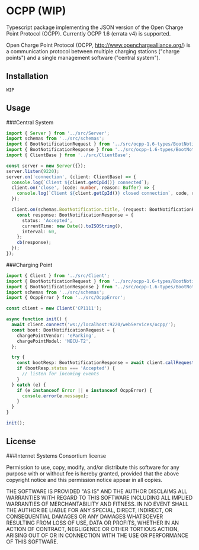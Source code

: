 # OCPP (WIP)

Typescript package implementing the JSON version of the Open Charge Point Protocol (OCPP). Currently OCPP 1.6 (errata v4) is supported.

Open Charge Point Protocol (OCPP, <http://www.openchargealliance.org/>) is a communication protocol between multiple charging stations ("charge points") and a single management software ("central system").

## Installation
```
WIP
```

## Usage

###Central System

```ts
import { Server } from '../src/Server';
import schemas from '../src/schemas';
import { BootNotificationRequest } from '../src/ocpp-1.6-types/BootNotification';
import { BootNotificationResponse } from '../src/ocpp-1.6-types/BootNotificationResponse';
import { ClientBase } from '../src/ClientBase';

const server = new Server({});
server.listen(9220);
server.on('connection', (client: ClientBase) => {
  console.log(`Client ${client.getCpId()} connected`);
  client.on('close', (code: number, reason: Buffer) => {
    console.log(`Client ${client.getCpId()} closed connection`, code, reason.toString());
  });

  client.on(schemas.BootNotification.title, (request: BootNotificationRequest, cb: (response: BootNotificationResponse) => void) => {
    const response: BootNotificationResponse = {
      status: 'Accepted',
      currentTime: new Date().toISOString(),
      interval: 60,
    };
    cb(response);
  });
});
```

###Charging Point

```ts
import { Client } from '../src/Client';
import { BootNotificationRequest } from '../src/ocpp-1.6-types/BootNotification';
import { BootNotificationResponse } from '../src/ocpp-1.6-types/BootNotificationResponse';
import schemas from '../src/schemas';
import { OcppError } from '../src/OcppError';

const client = new Client('CP1111');

async function init() {
  await client.connect('ws://localhost:9220/webServices/ocpp/');
  const boot: BootNotificationRequest = {
    chargePointVendor: 'eParking',
    chargePointModel: 'NECU-T2',
  };

  try {
    const bootResp: BootNotificationResponse = await client.callRequest(schemas.BootNotification.title, boot);
    if (bootResp.status === 'Accepted') {
      // listen for incoming events
    }
  } catch (e) {
    if (e instanceof Error || e instanceof OcppError) {
      console.error(e.message);
    }
  }
}

init();
```

## License

###Internet Systems Consortium license

Permission to use, copy, modify, and/or distribute this software for any purpose
with or without fee is hereby granted, provided that the above copyright notice
and this permission notice appear in all copies.

THE SOFTWARE IS PROVIDED "AS IS" AND THE AUTHOR DISCLAIMS ALL WARRANTIES WITH
REGARD TO THIS SOFTWARE INCLUDING ALL IMPLIED WARRANTIES OF MERCHANTABILITY AND
FITNESS. IN NO EVENT SHALL THE AUTHOR BE LIABLE FOR ANY SPECIAL, DIRECT,
INDIRECT, OR CONSEQUENTIAL DAMAGES OR ANY DAMAGES WHATSOEVER RESULTING FROM LOSS
OF USE, DATA OR PROFITS, WHETHER IN AN ACTION OF CONTRACT, NEGLIGENCE OR OTHER
TORTIOUS ACTION, ARISING OUT OF OR IN CONNECTION WITH THE USE OR PERFORMANCE OF
THIS SOFTWARE.
